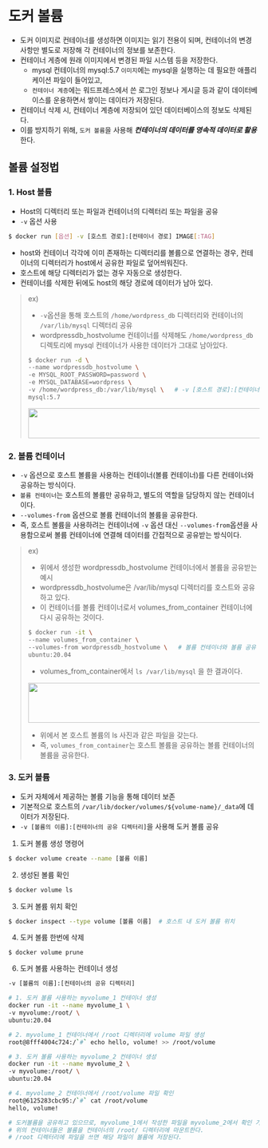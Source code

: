 # 도커 볼륨
* 도커 이미지로 컨테이너를 생성하면 이미지는 읽기 전용이 되며, 컨테이너의 변경 사항만 별도로 저장해 각 컨테이너의 정보를 보존한다.
* 컨테이너 게층에 원래 이미지에서 변경된 파일 시스템 등을 저장한다.
  * mysql 컨테이너의 mysql:5.7 `이미지`에는 mysql을 실행하는 데 필요한 애플리케이션 파일이 들어있고,   
  * `컨테이너 계층`에는 워드프레스에서 쓴 로그인 정보나 게시글 등과 같이 데이터베이스를 운용하면서 쌓이는 데이터가 저장된다.
* 컨테이너 삭제 시, 컨테이너 계층에 저장되어 있던 데이터베이스의 정보도 삭제된다.
* 이를 방지하기 위해, `도커 볼륨`을 사용해 ***컨테이너의 데이터를 영속적 데이터로 활용*** 한다.

## 볼륨 설정법
### 1. Host 볼륨
* Host의 디렉터리 또는 파일과 컨테이너의 디렉터리 또는 파일을 공유
* `-v` 옵션 사용
```bash
$ docker run [옵션] -v [호스트 경로]:[컨테이너 경로] IMAGE[:TAG]
```
* host와 컨테이너 각각에 이미 존재하는 디렉터리를 볼륨으로 연결하는 경우, 컨테이너의 디렉터리가 host에서 공유한 파일로 덮어씌워진다.
* 호스트에 해당 디렉터리가 없는 경우 자동으로 생성한다.
* 컨테이너를 삭제한 뒤에도 host의 해당 경로에 데이터가 남아 있다.
> ex)    
> * `-v`옵션을 통해 호스트의 `/home/wordpress_db` 디렉터리와 컨테이너의 `/var/lib/mysql` 디렉터리 공유
> * wordpressdb_hostvolume 컨테이너를 삭제해도 `/home/wordpress_db` 디렉토리에 mysql 컨테이너가 사용한 데이터가 그대로 남아있다.
> ```bash
> $ docker run -d \
> --name wordpressdb_hostvolume \
> -e MYSQL_ROOT_PASSWORD=password \
> -e MYSQL_DATABASE=wordpress \
> -v /home/wordpress_db:/var/lib/mysql \   # -v [호스트 경로]:[컨테이너 경로]
> mysql:5.7
> ```
> <img src="https://user-images.githubusercontent.com/50009240/183983003-07c58fef-778c-473b-bca1-4d0f64762528.png" width="600" height="60">                          
### 2. 볼륨 컨테이너
* `-v` 옵션으로 호스트 볼륨을 사용하는 컨테이너(볼륨 컨테이너)를 다른 컨테이너와 공유하는 방식이다.
* `볼륨 컨테이너`는 호스트의 볼륨만 공유하고, 별도의 역할을 담당하지 않는 컨테이너이다.
* `--volumes-from` 옵션으로 볼륨 컨테이너의 볼륨을 공유한다.
* 즉, 호스트 볼륨을 사용하려는 컨테이너에 `-v` 옵션 대신 `--volumes-from`옵션을 사용함으로써 볼륨 컨테이너에 연결해 데이터를 간접적으로 공유받는 방식이다.
> ex) 
> * 위에서 생성한 wordpressdb_hostvolume 컨테이너에서 볼륨을 공유받는 예시
> * wordpressdb_hostvolume은 /var/lib/mysql 디렉터리를 호스트와 공유하고 있다.
> * 이 컨테이너를 볼륨 컨테이너로서 volumes_from_container 컨테이너에 다시 공유하는 것이다.
> ```bash
> $ docker run -it \
> --name volumes_from_container \
> --volumes-from wordpressdb_hostvolume \   # 볼륨 컨테이너와 볼륨 공유
> ubuntu:20.04
> ```
> * volumes_from_container에서 `ls /var/lib/mysql` 을 한 결과이다.
> <img src="https://user-images.githubusercontent.com/50009240/184377853-19dba41b-cf29-4ee1-89d1-cae0d255c239.png" width="600" height="80"> 
>
> * 위에서 본 호스트 볼륨의 ls 사진과 같은 파일을 갖는다. 
> * 즉, `volumes_from_container`는 호스트 볼륨을 공유하는 볼륨 컨테이너의 볼륨을 공유한다.  

### 3. 도커 볼륨
* 도커 자체에서 제공하는 볼륨 기능을 통해 데이터 보존
* 기본적으로 호스트의 `/var/lib/docker/volumes/${volume-name}/_data`에 데이터가 저장된다.
* `-v [볼륨의 이름]:[컨테이너의 공유 디렉터리]`을 사용해 도커 볼륨 공유
1. 도커 볼륨 생성 명령어
```bash
$ docker volume create --name [볼륨 이름]
```
2. 생성된 볼륨 확인
```bash
$ docker volume ls
```
3. 도커 볼륨 위치 확인
```bash
$ docker inspect --type volume [볼륨 이름]  # 호스트 내 도커 볼륨 위치
```
4. 도커 볼륨 한번에 삭제
```
$ docker volume prune
```
6. 도커 볼륨 사용하는 컨테이너 생성
```bash
-v [볼륨의 이름]:[컨테이너의 공유 디렉터리]
```
```bash
# 1. 도커 볼륨 사용하는 myvolume_1 컨테이너 생성
docker run -it --name myvolume_1 \
-v myvolume:/root/ \
ubuntu:20.04

# 2. myvolume_1 컨테이너에서 /root 디렉터리에 volume 파일 생성
root@8fff4004c724:/`#` echo hello, volume! >> /root/volume

# 3. 도커 볼륨 사용하는 myvolume_2 컨테이너 생성
docker run -it --name myvolume_2 \
-v myvolume:/root/ \
ubuntu:20.04

# 4. myvolume_2 컨테이너에서 /root/volume 파일 확인
root@6125283cbc95:/`#` cat /root/volume
hello, volume!

# 도커볼륨을 공유하고 있으므로, myvolume_1에서 작성한 파일을 myvolume_2에서 확인 가능
# 위의 컨테이너들은 볼륨을 컨테이너의 /root/ 디렉터리에 마운트한다.
# /root 디렉터리에 파일을 쓰면 해당 파일이 볼륨에 저장된다.
```
